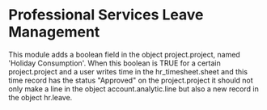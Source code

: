 # Professional Services Leave Management

This module adds a boolean field in the object project.project, named 'Holiday
Consumption'. When this boolean is TRUE for a certain project.project and a user writes
time in the hr_timesheet.sheet and this time record has the status "Approved" on the
project.project it should not only make a line in the object account.analytic.line but
also a new record in the object hr.leave.
